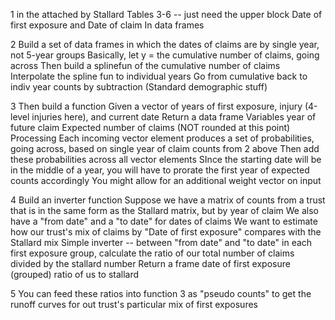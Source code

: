 1
in the attached by Stallard
Tables 3-6 -- just need the upper block Date of first exposure and Date of claim
In data frames

2
Build a set of data frames in which the dates of claims are by single year, not 5-year groups
Basically, let y = the cumulative number of claims, going across
Then build a splinefun of the cumulative number of claims
Interpolate the spline fun to individual years
Go from cumulative back to indiv year counts by subtraction
(Standard demographic stuff)

3
Then build a function
Given a vector of years of first exposure, injury (4-level injuries here), and current date
Return a data frame
     Variables year of future claim
     Expected number of claims (NOT rounded at this point)
Processing
   Each incoming vector element produces a set of probabilities, going across, based on single year of claim counts from 2 above
   Then add these probabilities across all vector elements
SInce the starting date will be in the middle of a year, you will have to prorate the first year of expected counts accordingly
You might allow for an additional weight vector on input

4
Build an inverter function
Suppose we have a matrix of counts from a trust that is in the same form as the Stallard matrix, but by year of claim
We also have a "from date" and a "to date" for dates of claims
We want to estimate how our trust's mix of claims by "Date of first exposure" compares with the Stallard mix
Simple inverter -- between "from date" and "to date" in each first exposure group, calculate the ratio of our total number of claims divided by the stallard number
Return a frame
        date of first exposure (grouped)
        ratio of us to stallard

5
You can feed these ratios into function 3 as "pseudo counts" to get the runoff curves for out trust's particular mix of first exposures
